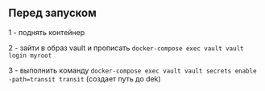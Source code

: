 ## Перед запуском

1 - поднять контейнер

2 - зайти в образ vault и прописать  `docker-compose exec vault vault login myroot`

3 - выполнить команду `docker-compose exec vault vault secrets enable -path=transit transit` (создает путь до dek)
